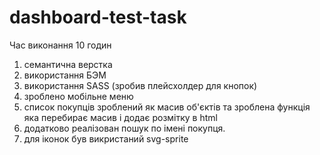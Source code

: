 # dashboard-test-task
Час виконання 10 годин

1. семантична верстка
2. використання БЭМ
3. використання SASS (зробив плейсхолдер для кнопок)
4. зроблено мобільне меню
5. список покупців зроблений як масив об'єктів та зроблена функція яка перебирає масив і додає розмітку в html
6. додатково реалізован пошук по імені покупця.
7. для іконок був викристаний svg-sprite
